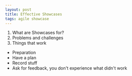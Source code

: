 ```yaml
---
layout: post
title: Effective Showcases
tags: agile showcase
---
```


1. What are Showcases for?
2. Problems and challenges
3. Things that work
  - Preparation
  - Have a plan
  - Record stuff
  - Ask for feedback, you don't experience what didn't work
